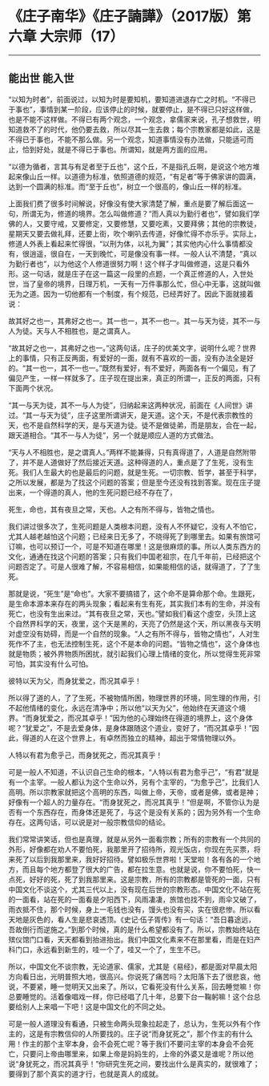 # 《庄子南华》《庄子諵譁》（2017版）第六章 大宗师（17）

------

## 能出世 能入世

“以知为时者”，前面说过，以知为时是要知机，要知道进退存亡之时机。“不得已于事也”，事情到某一阶段，应该停止的时候，就要停止，是不得已只好这样做，也是不能不这样做。不得已有两个观念，一个观念，拿儒家来说，孔子想救世，明知道救不了的时代，他仍要去救，所以尽其一生去救；每个宗教家都是如此，这是不得已于事也，不能不那么做。另一个观念，知道事情没有办法做，只能适可而止，恰到好处，就是不得已于事也。所谓知，就是两方面的应用。

“以德为循者，言其与有足者至于丘也”，这个丘，不是指孔丘啊，是说这个地方堆起来像山丘一样。以道德为标准，依照道德的规范，“有足者”等于佛家讲的圆满，达到一个圆满的标准。而“至于丘也”，树立一个很高的，像山丘一样的标准。

上面我们费了很多时间解说，好像没有使大家清楚了解，重点是要了解后面这一句，所谓无为，修道的境界。怎么叫做修道？“而人真以为勤行者也”，譬如我们学佛的人，又要守戒，又要修定，又要修慧，又要吃素，又要拜佛；其他的宗教徒，星期天又要去做礼拜，还要上街，吹个喇叭去传道，好像忙得不亦乐乎。实际上，修道人外表上看起来忙得很，“以刑为体，以礼为翼”；其实他内心什么事情都没有，很逍遥，很自在，一天到晚忙，可是像没有事一样。一般人认不清楚，“真以为勤行者也”，以为他这个人修道很努力啊！这个样子才叫做修道，这是只看外形。这一句话，就是庄子在这一篇这一段里的点题，一个真正修道的人，入世处世，当了皇帝的境界，日理万机，一天有一万件事那么忙，但心中无事，这就叫做无为之道。因为一切他都有一个制度，有个规范，已经弄好了。因此下面就接着说：

故其好之也一，其弗好之也一。其一也一，其不一也一。其一与天为徒，其不一与人为徒。天与人不相胜也，是之谓真人。

“故其好之也一，其弗好之也一。”这两句话，庄子的优美文字，说明什么呢？世界上的事情，只有正反两面，有爱好的一面，就有不喜欢的一面，没有办法全是好的。“其一也一，其不一也一。”既然有爱好，有不爱好，两面各有一个偏见，有了偏见产生，一样一样就多了。庄子现在提出来，真正的所谓一，正反的两面，只有下面两个状况。

“其一与天为徒，其不一与人为徒”，归纳起来这两种状况，前面在《人间世》讲过。“其一与天为徒”，庄子这里所谓讲天，是天道。这个天，不是代表宗教性的天，也不是自然科学的天，是与天道为徒。徒不是做徒弟，而是朋友，合在一起，跟天道相合。“其不一与人为徒”，另一个就是顺应人道的方式做法。

“天与人不相胜也，是之谓真人。”两样不能兼得，只有真得道了，人道是自然附带了，并不是人道做好了然后接近天道。这种得道的人，重点是了了生死，没有生死。我们人生最大的也是最后的问题，就是生死。一切宗教、哲学，甚至于科学，之所以发展，都是为了找这个问题的答案；但是至今还没有找到答案。现在庄子提出来，一个得道的真人，他的生死问题已经不存在了，

死生，命也，其有夜旦之常，天也。人之有所不得与，皆物之情也。

我们讲过很多次了，生死问题是人类根本问题，没有人不怀疑它，没有人不怕它，尤其人越老越怕这个问题；已经来日无多了，不晓得死了到哪里去。如果有旅馆可订嘛，也可以预订一个，可是不知道在哪里！这是很麻烦的事。所以人类东西方的文化，通通在找这个问题的答案；只有我们中国老祖宗，在几千年前，已经把这个问题否定了。可是人很难了解，不容易相信，如果能相信的话，就得道了，了了生死。

那就是说，“死生”是“命也”。大家不要搞错了，这个命不是算命那个命。生跟死，是生命本源本来存在的两头现象；看起来有生有死，其实我们本有的生命，并没有死亡，也没有生出来过。“其有夜旦之常，天也。”譬如我们看这个虛空，头顶上这个自然界科学的天，夜里，这个天是黑的，天亮了仍然是这个天，所以黑夜与天明对虚空没有妨碍，而是一个自然的现象。“人之有所不得与，皆物之情也”，人对生死作不了主，也无法控制生死，这个不是本命的问题。“皆物之情也”，这个身体也就是物质；被外界物质所困扰，就引起我们心理上情绪的变化，所以觉得生死非常可怕，其实没有什么可怕。

彼特以天为父，而身犹爱之，而况其卓乎！

所以得了道的人，了了生死，不被物情所困，物理世界的环境，同生理的作用，引不起他情绪的变化，永远在清净中；所以他“以天为父”，他始终在天道这个境界。“而身犹爱之，而况其卓乎！”因为他的心理始终在得道的境界上，这个身体呢？“犹爱之”，不是去爱身体，是身体跟随这个道业，变好了，“而况其卓乎！”因此，得道的人在这个世界上，有卓然而独立的精神，超出于常情物理以外。

人特以有君为愈乎己，而身犹死之，而况其真乎！

可是一般人不知道，不认识自己生命的根本，“人特以有君为愈乎己”，“有君”就是有一个主宰。一般人都认为这个生命以外，另有个主宰的，“为愈乎己”，比我们人高明。所以宗教家就把这个高明的东西，叫做上帝，天帝，或者是佛，或者是神；好像有一个超人的力量存在。“而身犹死之，而况其真乎！”但是啊，不管你认为是否有一个东西存在，而身体还是死了，与这个是没有关系的；因为另外有一个生命存在。这两句话，可以说是对一般宗教信仰的结论。

我们常常讲笑话，但也是真理，就是从另外一面看宗教；所有的宗教有一个共同的外形，好像都在劝人不要怕死，我那里开了招待所，观光饭店，你现在先买票，将来死了以后到我那里来，我好好招待。譬如极乐世界啦！天堂啦！各有各的一个地方，而且每个地方都登了很大的广告，都在拉生意。也就是说，你不要怕死，快一点死，好好的死，死了到我那里来。这是宗教，所有的宗教都是管死的一面，只有中国文化不谈这个，尤其三代以上，没有现在后世的宗教形态。中国文化不站在死的一面看，站在死的一面看是夕阳西下，风雨凄凄，旅馆也找不到，雨伞又破了，雨衣抵不住，那个时候，身上一毛钱也没有，馒头也没有买，实在很悲惨。所以看天地是灰色的，看人生是悲哀透顶。《史记·伍子胥传》有一句话：“吾日暮途远，吾故倒行而逆施之。”到那个时候，真的是什么希望都没有了。所以，宗教始终站在殡仪馆门口看，天天都看到抬进抬出。我们中国文化素来不在那里看，而是在妇产科门口，永远看到新生的，哇一个了，哇又一个了，生生不已。

所以，中国文化不谈宗教，无论道家、儒家，尤其是《易经》，都是面对早晨太阳方向看日出，光明普照大地，很高兴。你说死了痛苦吗？太阳落下去了很悲哀，他说，不要紧，睡一觉明天又出来了。所以，它看死没有什么关系，回去睡觉嘛！你总要睡觉的。活着像唱戏一样，你已经唱了几十年，总要下台一鞠躬嘛！这个台总要给别人上来唱一下吧！这是中国文化的不同之处。

可是一般人道理没有看通，只被生命两头现象拉起走了，总认为，生死以外有个作主的，这是有宗教信仰的人所要找的。庄子说“而身犹死之”，那个作主的有什么用！作主的那个主宰本身，会不会死亡呢？等于我们不要问主宰的本身会不会死亡，只要问上帝由哪里来，如果上帝是妈妈生的，上帝的外婆又是谁呢？所以他说“身犹死之，而况其真乎！”你研究生死之间，要找出什么是真实的，就很难了；要得到了那个真实的道才行，也就是真人的成就。